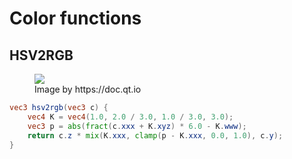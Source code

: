 # Color functions

## HSV2RGB

<figure>
  <img src="https://doc.qt.io/archives/qq/qq26-hsv-space.png" />
  <figcaption>Image by https://doc.qt.io</figcaption>
</figure>

```glsl
vec3 hsv2rgb(vec3 c) {
    vec4 K = vec4(1.0, 2.0 / 3.0, 1.0 / 3.0, 3.0);
    vec3 p = abs(fract(c.xxx + K.xyz) * 6.0 - K.www);
    return c.z * mix(K.xxx, clamp(p - K.xxx, 0.0, 1.0), c.y);
}
```
